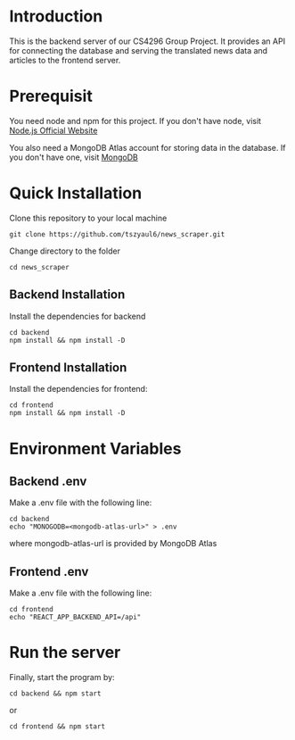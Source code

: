 # Introduction

This is the backend server of our CS4296 Group Project. It provides an API for connecting the database and serving the translated news data and articles to the frontend server.

# Prerequisit

You need node and npm for this project. If you don't have node, visit [Node.js Official Website](https://www.nodejs.org)

You also need a MongoDB Atlas account for storing data in the database. If you don't have one, visit [MongoDB](https://www.mongodb.com)

# Quick Installation

Clone this repository to your local machine

```
git clone https://github.com/tszyaul6/news_scraper.git
```

Change directory to the folder

```
cd news_scraper
```

## Backend Installation

Install the dependencies for backend

```
cd backend
npm install && npm install -D
```

## Frontend Installation

Install the dependencies for frontend:

```
cd frontend
npm install && npm install -D
```

# Environment Variables

## Backend .env

Make a .env file with the following line:

```
cd backend
echo "MONOGODB=<mongodb-atlas-url>" > .env
```

where mongodb-atlas-url is provided by MongoDB Atlas

## Frontend .env

Make a .env file with the following line:

```
cd frontend
echo "REACT_APP_BACKEND_API=/api"
```

# Run the server

Finally, start the program by:

```
cd backend && npm start
```

or

```
cd frontend && npm start
```
